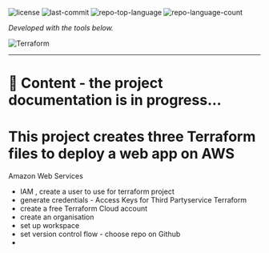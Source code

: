 
<p align="left">
   <img src="https://img.shields.io/badge/License-MIT-yellow.svg?style=plastic&logoColor=white" alt="license">
	<img src="https://img.shields.io/github/last-commit/ZCHAnalytics/terraform-aws?style=plastic&color=0080ff" alt="last-commit">
	<img src="https://img.shields.io/github/languages/top/ZCHAnalytics/terraform-aws?style=plastic&color=0080ff" alt="repo-top-language">
	<img src="https://img.shields.io/github/languages/count/ZCHAnalytics/terraform-aws?style=plastic&color=0080ff" alt="repo-language-count">
  
<p>
<p align="left">
		<em>Developed with the tools below.</em>
</p>
<p align="left">
	<img src="https://img.shields.io/badge/terraform-%235835CC.svg?style=plastic&logo=terraform&logoColor=white" alt="Terraform">
</p>
<hr>


# 🔗 Content - the project documentation is in progress...

# This project creates three Terraform files to deploy a web app on AWS

Amazon Web Services
- IAM , create a user to use for terraform project
- generate credentials - Access Keys	for Third Partyservice
Terraform
- create a free Terraform Cloud account
- create an organisation 
- set up workspace
- set version control flow - choose repo on Github
- 

